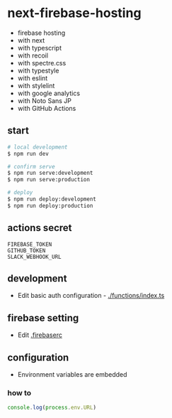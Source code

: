 # next-firebase-hosting
- firebase hosting
- with next
- with typescript
- with recoil
- with spectre.css
- with typestyle
- with eslint
- with stylelint
- with google analytics
- with Noto Sans JP
- with GitHub Actions

## start
```bash
# local development
$ npm run dev

# confirm serve
$ npm run serve:development
$ npm run serve:production

# deploy
$ npm run deploy:development
$ npm run deploy:production
```

## actions secret
```
FIREBASE_TOKEN
GITHUB_TOKEN
SLACK_WEBHOOK_URL
```

## development
- Edit basic auth configuration - [./functions/index.ts](./functions/index.ts)

## firebase setting
- Edit [.firebaserc](.firebaserc)

## configuration
- Environment variables are embedded

### how to
```jsx
console.log(process.env.URL)
```